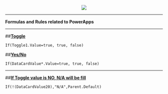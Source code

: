 <p align="center">
<img src="https://user-images.githubusercontent.com/19554935/66256981-bc639e80-e761-11e9-8f6c-03e461718035.png"/>
  </p>
  
  
***
<b>Formulas and Rules related to PowerApps</b>
***
##<b><u>Toggle</u></b>
```Excel
If(Toggle1.Value=true, true, false)
```
##<b><u>Yes/No</u></b>
```Excel
If(DataCardValue*.Value=true, true, false)
```
***
##<b><u>If Toggle value is NO, N/A will be fill</u></b>
```Excel
If(!(DataCardValue20),"N/A",Parent.Default)
```
